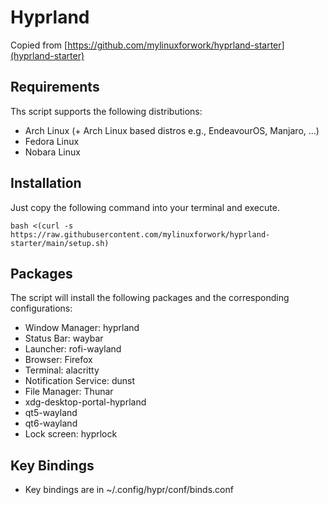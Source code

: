# Hyprland

Copied from [https://github.com/mylinuxforwork/hyprland-starter](hyprland-starter) 

## Requirements

Ths script supports the following distributions:
* Arch Linux (+ Arch Linux based distros e.g., EndeavourOS, Manjaro, ...)
* Fedora Linux
* Nobara Linux


## Installation

Just copy the following command into your terminal and execute.

```
bash <(curl -s https://raw.githubusercontent.com/mylinuxforwork/hyprland-starter/main/setup.sh)
```

## Packages

The script will install the following packages and the corresponding configurations:

- Window Manager: hyprland 
- Status Bar: waybar 
- Launcher: rofi-wayland 
- Browser: Firefox
- Terminal: alacritty 
- Notification Service: dunst 
- File Manager: Thunar
- xdg-desktop-portal-hyprland 
- qt5-wayland 
- qt6-wayland 
- Lock screen: hyprlock

## Key Bindings

- Key bindings are in ~/.config/hypr/conf/binds.conf
